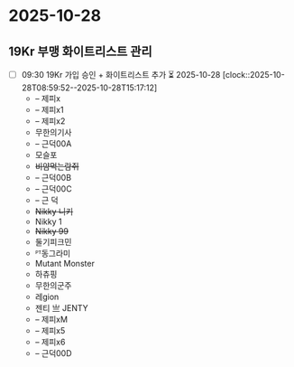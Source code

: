 # 2025-10-28
## 19Kr 부맹 화이트리스트 관리
- [ ] 09:30 19Kr 가입 승인 + 화이트리스트 추가 ⏳ 2025-10-28
      [clock::2025-10-28T08:59:52--2025-10-28T15:17:12]
	- – 제피x
	- – 제피x1
	- – 제피x2
	- 무한의기사
	- – 근덕00A
	- 모슬포
	- ~~비얌먹는람쥐~~
	- – 근덕00B
	- – 근덕00C
	- – 근 덕
	- ~~Nikky 니키~~
	- Nikky 1
	- ~~Nikky 99~~
	- 둘기피크민
	- ᴾᵀ동그라미
	- Mutant Monster
	- 하츄핑
	- 무한의군주
	- 레gion
	- 젠티 亗 JENTY
	- – 제피xM
	- – 제피x5
	- – 제피x6
	- – 근덕00D